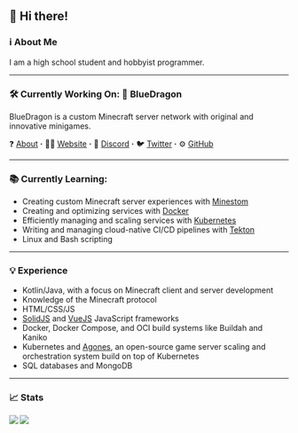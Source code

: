 ## 👋 Hi there! 
### ℹ About Me
I am a high school student and hobbyist programmer.

---

### 🛠 Currently Working On: 🐲 BlueDragon
BlueDragon is a custom Minecraft server network with original and innovative minigames.

❓ [About](https://bluedragonmc.com/p/about) **·**
👨‍💻 [Website](https://bluedragonmc.com) **·**
💬 [Discord](https://discord.gg/3gvSPdW) **·**
🐦 [Twitter](https://twitter.com/BDMCNetwork) **·**
⚙ [GitHub](https://github.com/BlueDragonMC)

---

### 📚 Currently Learning:
- Creating custom Minecraft server experiences with [Minestom](https://minestom.net/)
- Creating and optimizing services with [Docker](https://www.docker.com/)
- Efficiently managing and scaling services with [Kubernetes](https://k8s.io)
- Writing and managing cloud-native CI/CD pipelines with [Tekton](https://tekton.dev)
- Linux and Bash scripting

---

### 💡 Experience
- Kotlin/Java, with a focus on Minecraft client and server development
- Knowledge of the Minecraft protocol
- HTML/CSS/JS
- [SolidJS](https://www.solidjs.com/) and [VueJS](https://vuejs.org/) JavaScript frameworks
- Docker, Docker Compose, and OCI build systems like Buildah and Kaniko
- Kubernetes and [Agones](https://agones.dev), an open-source game server scaling and orchestration system build on top of Kubernetes
- SQL databases and MongoDB

---

### 📈 Stats
<a href="https://github.com/anuraghazra/github-readme-stats">
  <img align="left" src="https://github-readme-stats.vercel.app/api?username=fluxcapacitor2&count_private=true&show_icons=true&hide=stars">
  <img align="left" src="https://github-readme-stats.vercel.app/api/top-langs/?username=fluxcapacitor2&layout=compact">
</a>
